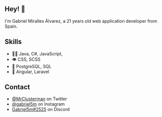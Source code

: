 

## Hey! 👋
I'm Gabriel Miralles Álvarez, a 21 years old web application developer from Spain.



## Skills
- 👨‍💻 Java, C#, JavaScript,
- 👁️ CSS, SCSS
- 💽 PostgreSQL, SQL
- 📁 Angular, Laravel

## Contact
- [@MrClusterman](https://twitter.com/MrClusterman) on Twitter
- [@gabriel5m](https://www.instagram.com/gabriel5m) on Instagram
- [Gabriel5m#2525](./) on Discord


